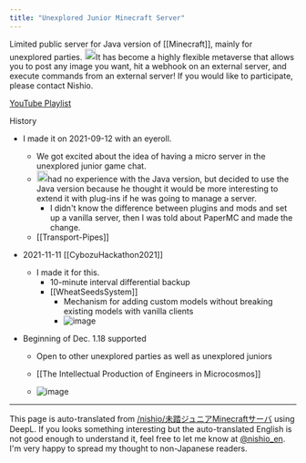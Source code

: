 ```yaml
---
title: "Unexplored Junior Minecraft Server"
---
```


Limited public server for Java version of [[Minecraft]], mainly for unexplored parties.
<img src='https://scrapbox.io/api/pages/nishio-en/nishio/icon' alt='nishio.icon' height="19.5"/>It has become a highly flexible metaverse that allows you to post any image you want, hit a webhook on an external server, and execute commands from an external server!
If you would like to participate, please contact Nishio.

[YouTube Playlist](https://www.youtube.com/playlist?list=PLbffFdG5769m3C8eTalSN1poyJ_wUSvb7)


History
- I made it on 2021-09-12 with an eyeroll.
    - We got excited about the idea of having a micro server in the unexplored junior game chat.
    - <img src='https://scrapbox.io/api/pages/nishio-en/nishio/icon' alt='nishio.icon' height="19.5"/>had no experience with the Java version, but decided to use the Java version because he thought it would be more interesting to extend it with plug-ins if he was going to manage a server.
        - I didn't know the difference between plugins and mods and set up a vanilla server, then I was told about PaperMC and made the change.
    - [[Transport-Pipes]]
- 2021-11-11 [[CybozuHackathon2021]]
    - I made it for this.
        - 10-minute interval differential backup
        - [[WheatSeedsSystem]]
            - Mechanism for adding custom models without breaking existing models with vanilla clients
            - ![image](https://gyazo.com/4e1f5b8a682b983c7afc9ffbb4af7488/thumb/1000)

- Beginning of Dec. 1.18 supported
    - Open to other unexplored parties as well as unexplored juniors

    - [[The Intellectual Production of Engineers in Microcosmos]]
    - ![image](https://gyazo.com/10b3ed940f93c2bbacbf03f3dbdf27fe/thumb/1000)

---
This page is auto-translated from [/nishio/未踏ジュニアMinecraftサーバ](https://scrapbox.io/nishio/未踏ジュニアMinecraftサーバ) using DeepL. If you looks something interesting but the auto-translated English is not good enough to understand it, feel free to let me know at [@nishio_en](https://twitter.com/nishio_en). I'm very happy to spread my thought to non-Japanese readers.